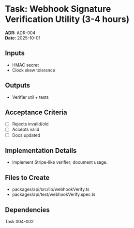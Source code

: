# Task: Webhook Signature Verification Utility (3-4 hours)
**ADR:** ADR-004  
**Date:** 2025-10-01

## Inputs
- HMAC secret
- Clock skew tolerance

## Outputs
- Verifier util + tests

## Acceptance Criteria
- [ ] Rejects invalid/old
- [ ] Accepts valid
- [ ] Docs updated

## Implementation Details
- Implement Stripe-like verifier; document usage.

## Files to Create
- packages/api/src/lib/webhookVerify.ts
- packages/api/test/webhookVerify.spec.ts

## Dependencies
Task 004-002
